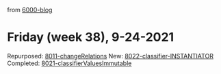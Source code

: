 from [6000-blog](../../../6000-blog.md)
# Friday (week 38), 9-24-2021
Repurposed: [8011-changeRelations](../../../../8activities/8011-changeRelations.md)
New: [8022-classifier-INSTANTIATOR](../../../../8activities/8022-classifier-INSTANTIATOR.md)
Completed: [8021-classifierValuesImmutable](8021-classifierValuesImmutable.md)